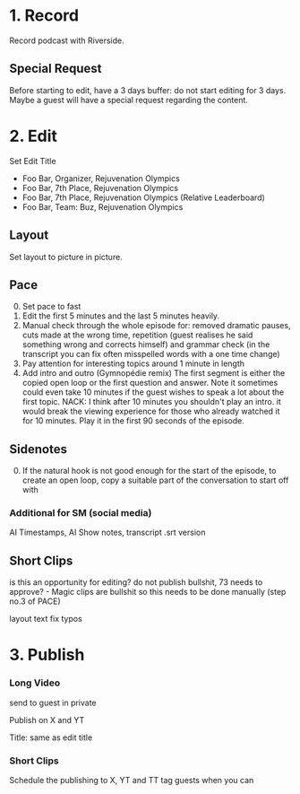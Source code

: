 # 1. Record

Record podcast with Riverside.

## Special Request

Before starting to edit, have a 3 days buffer: do not start editing for 3 days. Maybe a guest will have a special request regarding the content.

# 2. Edit

Set Edit Title
- Foo Bar, Organizer, Rejuvenation Olympics
- Foo Bar, 7th Place, Rejuvenation Olympics
- Foo Bar, 7th Place, Rejuvenation Olympics (Relative Leaderboard)
- Foo Bar, Team: Buz, Rejuvenation Olympics

## Layout

Set layout to picture in picture.

## Pace

0. Set pace to fast
0. Edit the first 5 minutes and the last 5 minutes heavily.
0. Manual check through the whole episode for: removed dramatic pauses, cuts made at the wrong time, repetition (guest realises he said something wrong and corrects himself) and grammar check (in the transcript you can fix often misspelled words with a one time change)
0. Pay attention for interesting topics around 1 minute in length
0. Add intro and outro (Gymnopédie remix) The first segment is either the copied open loop or the first question and answer. Note it sometimes could even take 10 minutes if the guest wishes to speak a lot about the first topic. NACK: I think after 10 minutes you shouldn't play an intro. it would break the viewing experience for those who already watched it for 10 minutes. Play it in the first 90 seconds of the episode.

## Sidenotes

0. If the natural hook is not good enough for the start of the episode, to create an open loop, copy a suitable part of the conversation to start off with


### Additional for SM (social media)

AI Timestamps, AI Show notes, transcript .srt version

## Short Clips

is this an opportunity for editing?
do not publish bullshit, 73 needs to approve? - Magic clips are bullshit so this needs to be done manually (step no.3 of PACE)

layout
text
fix typos

# 3. Publish

### Long Video

send to guest in private

Publish on X and YT

Title: same as edit title

### Short Clips

Schedule the publishing to X, YT and TT
tag guests when you can
